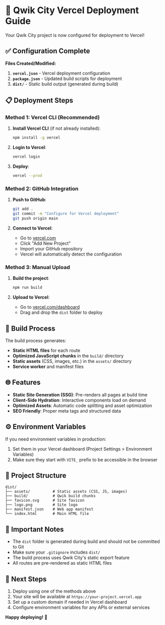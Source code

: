 # 🚀 Qwik City Vercel Deployment Guide

Your Qwik City project is now configured for deployment to Vercel!

## ✅ **Configuration Complete**

**Files Created/Modified:**

1. **`vercel.json`** - Vercel deployment configuration
2. **`package.json`** - Updated build scripts for deployment
3. **`dist/`** - Static build output (generated during build)

## 📋 **Deployment Steps**

### **Method 1: Vercel CLI (Recommended)**

1. **Install Vercel CLI** (if not already installed):
   ```bash
   npm install -g vercel
   ```

2. **Login to Vercel**:
   ```bash
   vercel login
   ```

3. **Deploy**:
   ```bash
   vercel --prod
   ```

### **Method 2: GitHub Integration**

1. **Push to GitHub**:
   ```bash
   git add .
   git commit -m "Configure for Vercel deployment"
   git push origin main
   ```

2. **Connect to Vercel**:
   - Go to [vercel.com](https://vercel.com)
   - Click "Add New Project"
   - Import your GitHub repository
   - Vercel will automatically detect the configuration

### **Method 3: Manual Upload**

1. **Build the project**:
   ```bash
   npm run build
   ```

2. **Upload to Vercel**:
   - Go to [vercel.com/dashboard](https://vercel.com/dashboard)
   - Drag and drop the `dist` folder to deploy

## 🔧 **Build Process**

The build process generates:
- **Static HTML files** for each route
- **Optimized JavaScript chunks** in the `build/` directory
- **Static assets** (CSS, images, etc.) in the `assets/` directory
- **Service worker** and manifest files

## 🌐 **Features**

- **Static Site Generation (SSG)**: Pre-renders all pages at build time
- **Client-Side Hydration**: Interactive components load on demand
- **Optimized Assets**: Automatic code splitting and asset optimization
- **SEO Friendly**: Proper meta tags and structured data

## ⚙️ **Environment Variables**

If you need environment variables in production:
1. Set them in your Vercel dashboard (Project Settings > Environment Variables)
2. Make sure they start with `VITE_` prefix to be accessible in the browser

## 📁 **Project Structure**

```
dist/
├── assets/          # Static assets (CSS, JS, images)
├── build/           # Qwik build chunks
├── favicon.svg      # Site favicon
├── logo.png         # Site logo
├── manifest.json    # Web app manifest
└── index.html       # Main HTML file
```

## 🚨 **Important Notes**

- The `dist` folder is generated during build and should not be committed to Git
- Make sure your `.gitignore` includes `dist/`
- The build process uses Qwik City's static export feature
- All routes are pre-rendered as static HTML files

## 🎯 **Next Steps**

1. Deploy using one of the methods above
2. Your site will be available at `https://your-project.vercel.app`
3. Set up a custom domain if needed in Vercel dashboard
4. Configure environment variables for any APIs or external services

**Happy deploying!** 🎉
